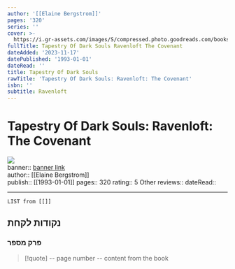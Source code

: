 ```yaml
---
author: '[[Elaine Bergstrom]]'
pages: '320'
series: ''
cover: >-
  https://i.gr-assets.com/images/S/compressed.photo.goodreads.com/books/1681308164l/129059687._SY475_.jpg
fullTitle: Tapestry Of Dark Souls Ravenloft The Covenant
dateAdded: '2023-11-17'
datePublished: '1993-01-01'
dateRead: ''
title: Tapestry Of Dark Souls
rawTitle: 'Tapestry Of Dark Souls: Ravenloft: The Covenant'
isbn: ''
subtitle: Ravenloft
---
```

# Tapestry Of Dark Souls: Ravenloft: The Covenant

![](https:&#x2F;&#x2F;i.gr-assets.com&#x2F;images&#x2F;S&#x2F;compressed.photo.goodreads.com&#x2F;books&#x2F;1681308164l&#x2F;129059687._SY475_.jpg)  
banner:: [banner link](https:&#x2F;&#x2F;i.gr-assets.com&#x2F;images&#x2F;S&#x2F;compressed.photo.goodreads.com&#x2F;books&#x2F;1681308164l&#x2F;129059687._SY475_.jpg)  
author:: [[Elaine Bergstrom]]  
publish:: [[1993-01-01]]
pages:: 320
rating:: 5 
Other reviews:: 
dateRead:: 

<hr  style="clear:both"/>



```dataview
LIST from [[]]
```

## נקודות לקחת 

### פרק מספר
> [!quote] -- page number -- 
>  content from the book




```